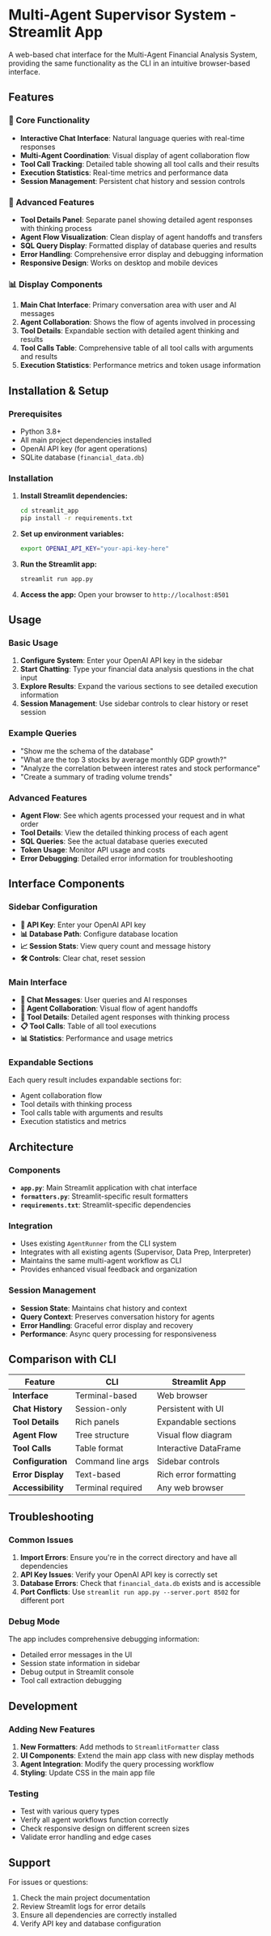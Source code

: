 # Multi-Agent Supervisor System - Streamlit App

A web-based chat interface for the Multi-Agent Financial Analysis System, providing the same functionality as the CLI in an intuitive browser-based interface.

## Features

### 🎯 Core Functionality
- **Interactive Chat Interface**: Natural language queries with real-time responses
- **Multi-Agent Coordination**: Visual display of agent collaboration flow
- **Tool Call Tracking**: Detailed table showing all tool calls and their results
- **Execution Statistics**: Real-time metrics and performance data
- **Session Management**: Persistent chat history and session controls

### 🔧 Advanced Features
- **Tool Details Panel**: Separate panel showing detailed agent responses with thinking process
- **Agent Flow Visualization**: Clean display of agent handoffs and transfers
- **SQL Query Display**: Formatted display of database queries and results
- **Error Handling**: Comprehensive error display and debugging information
- **Responsive Design**: Works on desktop and mobile devices

### 📊 Display Components
1. **Main Chat Interface**: Primary conversation area with user and AI messages
2. **Agent Collaboration**: Shows the flow of agents involved in processing
3. **Tool Details**: Expandable section with detailed agent thinking and results
4. **Tool Calls Table**: Comprehensive table of all tool calls with arguments and results
5. **Execution Statistics**: Performance metrics and token usage information

## Installation & Setup

### Prerequisites
- Python 3.8+
- All main project dependencies installed
- OpenAI API key (for agent operations)
- SQLite database (`financial_data.db`)

### Installation

1. **Install Streamlit dependencies:**
   ```bash
   cd streamlit_app
   pip install -r requirements.txt
   ```

2. **Set up environment variables:**
   ```bash
   export OPENAI_API_KEY="your-api-key-here"
   ```

3. **Run the Streamlit app:**
   ```bash
   streamlit run app.py
   ```

4. **Access the app:**
   Open your browser to `http://localhost:8501`

## Usage

### Basic Usage
1. **Configure System**: Enter your OpenAI API key in the sidebar
2. **Start Chatting**: Type your financial data analysis questions in the chat input
3. **Explore Results**: Expand the various sections to see detailed execution information
4. **Session Management**: Use sidebar controls to clear history or reset session

### Example Queries
- "Show me the schema of the database"
- "What are the top 3 stocks by average monthly GDP growth?"
- "Analyze the correlation between interest rates and stock performance"
- "Create a summary of trading volume trends"

### Advanced Features
- **Agent Flow**: See which agents processed your request and in what order
- **Tool Details**: View the detailed thinking process of each agent
- **SQL Queries**: See the actual database queries executed
- **Token Usage**: Monitor API usage and costs
- **Error Debugging**: Detailed error information for troubleshooting

## Interface Components

### Sidebar Configuration
- **🔑 API Key**: Enter your OpenAI API key
- **📊 Database Path**: Configure database location
- **📈 Session Stats**: View query count and message history
- **🛠️ Controls**: Clear chat, reset session

### Main Interface
- **💬 Chat Messages**: User queries and AI responses
- **🔄 Agent Collaboration**: Visual flow of agent handoffs
- **🔧 Tool Details**: Detailed agent responses with thinking process
- **📋 Tool Calls**: Table of all tool executions
- **📊 Statistics**: Performance and usage metrics

### Expandable Sections
Each query result includes expandable sections for:
- Agent collaboration flow
- Tool details with thinking process
- Tool calls table with arguments and results
- Execution statistics and metrics

## Architecture

### Components
- **`app.py`**: Main Streamlit application with chat interface
- **`formatters.py`**: Streamlit-specific result formatters
- **`requirements.txt`**: Streamlit-specific dependencies

### Integration
- Uses existing `AgentRunner` from the CLI system
- Integrates with all existing agents (Supervisor, Data Prep, Interpreter)
- Maintains the same multi-agent workflow as CLI
- Provides enhanced visual feedback and organization

### Session Management
- **Session State**: Maintains chat history and context
- **Query Context**: Preserves conversation history for agents
- **Error Handling**: Graceful error display and recovery
- **Performance**: Async query processing for responsiveness

## Comparison with CLI

| Feature | CLI | Streamlit App |
|---------|-----|---------------|
| **Interface** | Terminal-based | Web browser |
| **Chat History** | Session-only | Persistent with UI |
| **Tool Details** | Rich panels | Expandable sections |
| **Agent Flow** | Tree structure | Visual flow diagram |
| **Tool Calls** | Table format | Interactive DataFrame |
| **Configuration** | Command line args | Sidebar controls |
| **Error Display** | Text-based | Rich error formatting |
| **Accessibility** | Terminal required | Any web browser |

## Troubleshooting

### Common Issues
1. **Import Errors**: Ensure you're in the correct directory and have all dependencies
2. **API Key Issues**: Verify your OpenAI API key is correctly set
3. **Database Errors**: Check that `financial_data.db` exists and is accessible
4. **Port Conflicts**: Use `streamlit run app.py --server.port 8502` for different port

### Debug Mode
The app includes comprehensive debugging information:
- Detailed error messages in the UI
- Session state information in sidebar
- Debug output in Streamlit console
- Tool call extraction debugging

## Development

### Adding New Features
1. **New Formatters**: Add methods to `StreamlitFormatter` class
2. **UI Components**: Extend the main app class with new display methods
3. **Agent Integration**: Modify the query processing workflow
4. **Styling**: Update CSS in the main app file

### Testing
- Test with various query types
- Verify all agent workflows function correctly  
- Check responsive design on different screen sizes
- Validate error handling and edge cases

## Support

For issues or questions:
1. Check the main project documentation
2. Review Streamlit logs for error details
3. Ensure all dependencies are correctly installed
4. Verify API key and database configuration